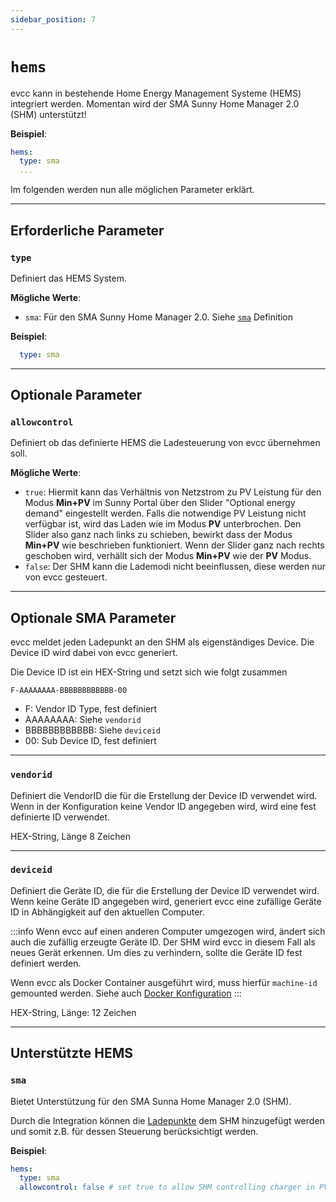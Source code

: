 ```yaml
---
sidebar_position: 7
---
```


# `hems`

evcc kann in bestehende Home Energy Management Systeme (HEMS) integriert werden. Momentan wird der SMA Sunny Home Manager 2.0 (SHM) unterstützt!

**Beispiel**:

```yaml
hems:
  type: sma
  ...
```

Im folgenden werden nun alle möglichen Parameter erklärt.

---

## Erforderliche Parameter

### `type`

Definiert das HEMS System.

**Mögliche Werte**:

- `sma`: Für den SMA Sunny Home Manager 2.0. Siehe [`sma`](#sma) Definition

**Beispiel**:

```yaml
  type: sma
```

---

## Optionale Parameter

### `allowcontrol`

Definiert ob das definierte HEMS die Ladesteuerung von evcc übernehmen soll.

**Mögliche Werte**:

- `true`: Hiermit kann das Verhältnis von Netzstrom zu PV Leistung für den Modus **Min+PV** im Sunny Portal über den Slider "Optional energy demand" eingestellt werden. Falls die notwendige PV Leistung nicht verfügbar ist, wird das Laden wie im Modus **PV** unterbrochen. Den Slider also ganz nach links zu schieben, bewirkt dass der Modus **Min+PV** wie beschrieben funktioniert. Wenn der Slider ganz nach rechts geschoben wird, verhällt sich der Modus **Min+PV** wie der **PV** Modus.
- `false`: Der SHM kann die Lademodi nicht beeinflussen, diese werden nur von evcc gesteuert.

---

## Optionale SMA Parameter

evcc meldet jeden Ladepunkt an den SHM als eigenständiges Device. Die Device ID wird dabei von evcc generiert.

Die Device ID ist ein HEX-String und setzt sich wie folgt zusammen

```text
F-AAAAAAAA-BBBBBBBBBBBB-00
```

- F: Vendor ID Type, fest definiert
- AAAAAAAA: Siehe `vendorid`
- BBBBBBBBBBBB: Siehe `deviceid`
- 00: Sub Device ID, fest definiert

---

### `vendorid`

Definiert die VendorID die für die Erstellung der Device ID verwendet wird. Wenn in der Konfiguration keine Vendor ID angegeben wird, wird eine fest definierte ID verwendet.

HEX-String, Länge 8 Zeichen

---

### `deviceid`

Definiert die Geräte ID, die für die Erstellung der Device ID verwendet wird. Wenn keine Geräte ID angegeben wird, generiert evcc eine zufällige Geräte ID in Abhängigkeit auf den aktuellen Computer.

:::info
Wenn evcc auf einen anderen Computer umgezogen wird, ändert sich auch die zufällig erzeugte Geräte ID. Der SHM wird evcc in diesem Fall als neues Gerät erkennen.
Um dies zu verhindern, sollte die Geräte ID fest definiert werden.

Wenn evcc als Docker Container ausgeführt wird, muss hierfür `machine-id` gemounted werden. Siehe auch [Docker Konfiguration](../../installation/docker)
:::

HEX-String, Länge: 12 Zeichen

---

## Unterstützte HEMS

### `sma`

Bietet Unterstützung für den SMA Sunna Home Manager 2.0 (SHM).

Durch die Integration können die [Ladepunkte](loadpoints) dem SHM hinzugefügt werden und somit z.B. für dessen Steuerung berücksichtigt werden.

**Beispiel**:

```yaml
hems:
  type: sma
  allowcontrol: false # set true to allow SHM controlling charger in PV modes
```
